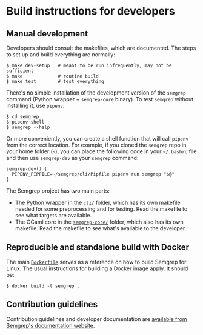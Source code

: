 # Build instructions for developers

## Manual development

Developers should consult the makefiles, which are documented.
The steps to set up and build everything are normally:

```
$ make dev-setup   # meant to be run infrequently, may not be sufficient
$ make             # routine build
$ make test        # test everything
```

There's no simple installation of the development version of the
`semgrep` command (Python wrapper + `semgrep-core` binary). To test
`semgrep` without installing it, use `pipenv`:

```
$ cd semgrep
$ pipenv shell
$ semgrep --help
```

Or more conveniently, you can create a shell function that will call
`pipenv` from the correct location. For example, if you cloned the
`semgrep` repo in your home folder (`~`), you can place the following
code in your `~/.bashrc` file and then use `semgrep-dev` as your
`semgrep` command:

```
semgrep-dev() {
  PIPENV_PIPFILE=~/semgrep/cli/Pipfile pipenv run semgrep "$@"
}
```

The Semgrep project has two main parts:

- The Python wrapper in the [`cli/`](cli) folder, which has its own
  makefile needed for some preprocessing and for testing.
  Read the makefile to see what targets are available.
- The OCaml core in the [`semgrep-core/`](semgrep-core) folder, which
  also has its own makefile. Read the makefile to see what's
  available to the developer.

## Reproducible and standalone build with Docker

The main [`Dockerfile`](Dockerfile) serves as a reference on how to
build Semgrep for Linux. The usual instructions for building a Docker
image apply. It should be:

```
$ docker build -t semgrep .
```

## Contribution guidelines

Contribution guidelines and developer documentation
are [available from Semgrep's documentation
website](https://semgrep.dev/docs/contributing/contributing/).
